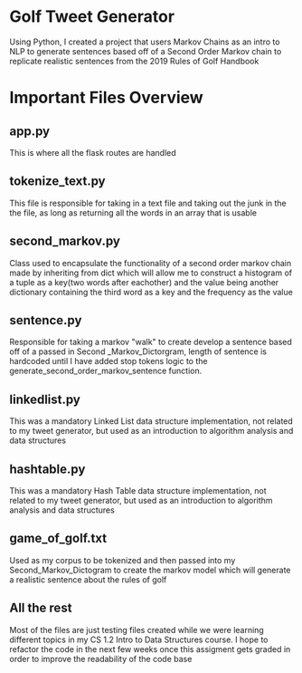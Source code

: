 # Golf Tweet Generator
Using Python, I created a project that users Markov Chains as an intro to NLP to generate sentences based off of a Second Order Markov chain to replicate realistic sentences from the 2019 Rules of Golf Handbook

# Important Files Overview

## app.py
This is where all the flask routes are handled

## tokenize_text.py
This file is responsible for taking in a text file and taking out the junk in the the file, as long as returning all the words in an array that is usable 

## second_markov.py
Class used to encapsulate the functionality of a second order markov chain made by inheriting from dict which will allow me to construct a histogram of a tuple as a key(two words after eachother) and the value being another dictionary containing the third word as a key and the frequency as the value 

## sentence.py
Responsible for taking a markov "walk" to create develop a sentence based off of a passed in Second
_Markov_Dictorgram, length of sentence is hardcoded until I have added stop tokens logic to the generate_second_order_markov_sentence function.

## linkedlist.py
This was a mandatory Linked List data structure implementation, not related to my tweet generator, but used as an introduction to algorithm analysis and data structures 

## hashtable.py
This was a mandatory Hash Table data structure implementation, not related to my tweet generator, but used as an introduction to algorithm analysis and data structures 

## game_of_golf.txt
Used as my corpus to be tokenized and then passed into my Second_Markov_Dictogram to create the markov model which will generate a realistic sentence about the rules of golf

## All the rest 
Most of the files are just testing files created while we were learning different topics in my CS 1.2 Intro to Data Structures course. I hope to refactor the code in the next few weeks once this assigment gets graded in order to improve the readability of the code base 


